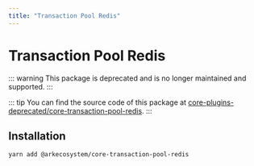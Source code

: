 ```yaml
---
title: "Transaction Pool Redis"
---
```


# Transaction Pool Redis

::: warning
This package is deprecated and is no longer maintained and supported.
:::

::: tip
You can find the source code of this package at [core-plugins-deprecated/core-transaction-pool-redis](https://github.com/ArkEcosystem/core-plugins-deprecated/tree/master/core-transaction-pool-redis).
:::

## Installation

```bash
yarn add @arkecosystem/core-transaction-pool-redis
```
